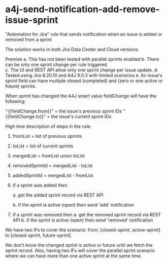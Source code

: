 # a4j-send-notification-add-remove-issue-sprint
"Automation for Jira" rule that sends notification when an issue is added or removed from a sprint

The solution works in both Jira Data Center and Cloud versions. 

Premise 
a. This has not been tested with parallel sprints enabled
b. There can be only one sprint change per rule triggered.  
c. The UI and REST API allow only one sprint change per issue update.
d. Tested using Jira 8.20.10 and A4J 9.0.3 with limited scenarios
e. An issue's sprint field can have multiple closed (completed) and (zero or one active or future) sprints.

When sprint has changed the A4J smart value fieldChange will have the following:

"{{fieldChange.from}}"  = the issue's previous sprint IDs 
"{{fieldChange.to}}"    = the issue's current sprint IDs

High leve description of steps in the rule:

1. fromList = list of previous sprints
2. toList = list of current sprints
3. mergedList = fromList union toList
4. removedSprintId = mergedList - toList
5. addedSprintId = mergedList - fromList
6. if a sprint was added then

     a. get the added sprint record via REST API

     b. if the sprint is active (open) then send 'add' notification

7. if a sprint was removed then
     a. get the removed sprint record via REST API
     b. if the sprint is active (open) then send 'removed' notification

We have two IFs to cover the scenario:
  from: [closed-sprint, active-sprint] to [closed-sprint, future-sprint]

We don't know the changed sprint is active or future until we fetch the sprint record. Also, having two IFs will cover the parallel sprint scenario where we can have more than one active sprint at the same time.








